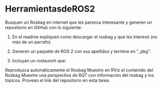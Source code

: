 # HerramientasdeROS2
Busquen un Rosbag en internet que les parezca interesante y generen un repositorio en GitHub con lo siguiente:

1) En el readme expliquen como descargar el rosbag y que les interesó (no más de un parrafo).

2) Generen un paquete de ROS 2 con sus apellidos y termine en "_pkg".

3) Incluyan un roslaunch que:

Reproduzca automáticamente el Rosbag
Muestre en RViz el contenido del Rosbag
Muestre una perspectiva de RQT con información del rosbag y los tópicos.
Provean el link del repositorio en esta tarea.
